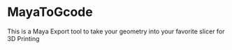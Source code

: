 # MayaToGcode
This is a Maya Export tool to take your geometry into your favorite slicer for 3D Printing
